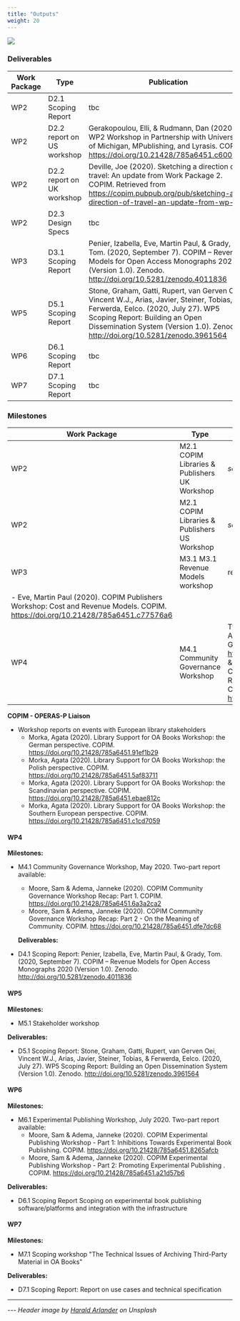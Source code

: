 ```yaml
---
title: "Outputs"
weight: 20
---
```


![](/images/harald-arlander-WZ6gITnjqaQ-unsplash-cropped.jpg)

### Deliverables

| Work Package | Type | Publication |
| -------- | -------- | -------- |
| WP2     | D2.1 Scoping Report     | tbc     |
| WP2     | D2.2 report on US workshop     | Gerakopoulou, Elli, & Rudmann, Dan (2020). WP2 Workshop in Partnership with University of Michigan, MPublishing, and Lyrasis. COPIM. https://doi.org/10.21428/785a6451.c6005f3a     |
| WP2     | D2.2 report on UK workshop     | Deville, Joe (2020). Sketching a direction of travel: An update from Work Package 2. COPIM. Retrieved from https://copim.pubpub.org/pub/sketching-a-direction-of-travel-an-update-from-wp-2     |
| WP2     | D2.3 Design Specs     | tbc
| WP3     | D3.1 Scoping Report     | Penier, Izabella, Eve, Martin Paul, & Grady, Tom. (2020, September 7). COPIM – Revenue Models for Open Access Monographs 2020 (Version 1.0). Zenodo. http://doi.org/10.5281/zenodo.4011836     |
| WP5     | D5.1 Scoping Report     | Stone, Graham, Gatti, Rupert, van Gerven Oei, Vincent W.J., Arias, Javier, Steiner, Tobias, & Ferwerda, Eelco. (2020, July 27). WP5 Scoping Report: Building an Open Dissemination System (Version 1.0). Zenodo. http://doi.org/10.5281/zenodo.3961564     |
| WP6     | D6.1 Scoping Report     | tbc    |
| WP7     | D7.1 Scoping Report     | tbc    |


### Milestones

| Work Package | Type | Publication |
| -------- | -------- | -------- |
| WP2     | M2.1 COPIM Libraries & Publishers UK Workshop     | *see D2.2*     |
| WP2     | M2.1 COPIM Libraries & Publishers US Workshop     | *see D2.2*     |
| WP3     | M3.1 M3.1 Revenue Models workshop     | report available:
  -  Eve, Martin Paul (2020). COPIM Publishers Workshop: Cost and Revenue Models. COPIM. https://doi.org/10.21428/785a6451.c77576a6 |
| WP4     | M4.1 Community Governance Workshop     | Two-part report available: Moore, Sam & Adema, Janneke (2020). COPIM Community Governance Workshop Recap: Part 1. COPIM. https://doi.org/10.21428/785a6451.6a3a2ca2 & Moore, Sam & Adema, Janneke (2020). COPIM Community Governance Workshop Recap: Part 2 - On the Meaning of Community. COPIM. https://doi.org/10.21428/785a6451.dfe7dc68   |




**COPIM - OPERAS-P Liaison**

* Workshop reports on events with European library stakeholders
   - Morka, Agata (2020). Library Support for OA Books Workshop: the German perspective. COPIM. https://doi.org/10.21428/785a6451.91ef1b29
   - Morka, Agata (2020). Library Support for OA Books Workshop: the Polish perspective. COPIM. https://doi.org/10.21428/785a6451.5af83711
   - Morka, Agata (2020). Library Support for OA Books Workshop: the Scandinavian perspective. COPIM. https://doi.org/10.21428/785a6451.ebae812c
   - Morka, Agata (2020). Library Support for OA Books Workshop: the Southern European perspective. COPIM. https://doi.org/10.21428/785a6451.c1cd7059




#### WP4

**Milestones:**

- M4.1 Community Governance Workshop, May 2020. Two-part report available:
  - Moore, Sam & Adema, Janneke (2020). COPIM Community Governance Workshop Recap: Part 1. COPIM. https://doi.org/10.21428/785a6451.6a3a2ca2
  - Moore, Sam & Adema, Janneke (2020). COPIM Community Governance Workshop Recap: Part 2 - On the Meaning of Community. COPIM. https://doi.org/10.21428/785a6451.dfe7dc68

  **Deliverables:**

- D4.1 Scoping Report: Penier, Izabella, Eve, Martin Paul, & Grady, Tom. (2020, September 7). COPIM – Revenue Models for Open Access Monographs 2020 (Version 1.0). Zenodo. http://doi.org/10.5281/zenodo.4011836

#### WP5

**Milestones:**

- M5.1 Stakeholder workshop

**Deliverables:**

- D5.1 Scoping Report: Stone, Graham, Gatti, Rupert, van Gerven Oei, Vincent W.J., Arias, Javier, Steiner, Tobias, & Ferwerda, Eelco. (2020, July 27). WP5 Scoping Report: Building an Open Dissemination System (Version 1.0). Zenodo. http://doi.org/10.5281/zenodo.3961564

#### WP6

**Milestones:**

- M6.1 Experimental Publishing Workshop, July 2020. Two-part report available:
  - Moore, Sam & Adema, Janneke (2020). COPIM Experimental Publishing Workshop - Part 1: Inhibitions Towards Experimental Book Publishing. COPIM. https://doi.org/10.21428/785a6451.8265afcb
  - Moore, Sam & Adema, Janneke (2020). COPIM Experimental Publishing Workshop - Part 2: Promoting Experimental Publishing . COPIM. https://doi.org/10.21428/785a6451.a21d57b6

**Deliverables:**

- D6.1 Scoping Report Scoping on experimental book publishing software/platforms and integration with the infrastructure  


#### WP7

**Milestones:**

- M7.1 Scoping workshop "The Technical Issues of Archiving Third-Party Material in OA Books"

**Deliverables:**

- D7.1 Scoping Report: Report on use cases and technical specification  
















---



--- *Header image by [Harald Arlander](https://unsplash.com/photos/WZ6gITnjqaQ) on Unsplash*
